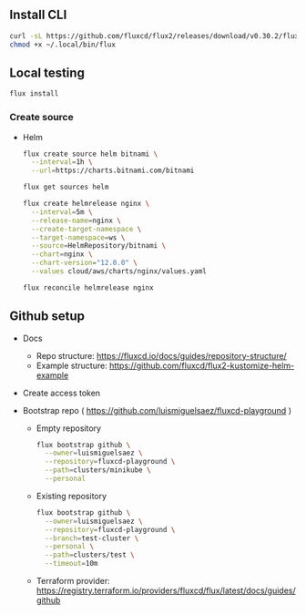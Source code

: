 
## Install CLI

```bash
curl -sL https://github.com/fluxcd/flux2/releases/download/v0.30.2/flux_0.30.2_linux_amd64.tar.gz -o ~/.local/bin/flux
chmod +x ~/.local/bin/flux
```

## Local testing

```bash
flux install
```

### Create source

- Helm
  ```bash
  flux create source helm bitnami \
    --interval=1h \
    --url=https://charts.bitnami.com/bitnami

  flux get sources helm

  flux create helmrelease nginx \
    --interval=5m \
    --release-name=nginx \
    --create-target-namespace \
    --target-namespace=ws \
    --source=HelmRepository/bitnami \
    --chart=nginx \
    --chart-version="12.0.0" \
    --values cloud/aws/charts/nginx/values.yaml

  flux reconcile helmrelease nginx
  ```

## Github setup

- Docs
  - Repo structure: https://fluxcd.io/docs/guides/repository-structure/
  - Example structure: https://github.com/fluxcd/flux2-kustomize-helm-example

- Create access token

- Bootstrap repo ( https://github.com/luismiguelsaez/fluxcd-playground )

  - Empty repository
    ```bash
    flux bootstrap github \
      --owner=luismiguelsaez \
      --repository=fluxcd-playground \
      --path=clusters/minikube \
      --personal
    ```
  - Existing repository
    ```bash
    flux bootstrap github \
      --owner=luismiguelsaez \
      --repository=fluxcd-playground \
      --branch=test-cluster \
      --personal \
      --path=clusters/test \
      --timeout=10m
    ```
  - Terraform provider: https://registry.terraform.io/providers/fluxcd/flux/latest/docs/guides/github
